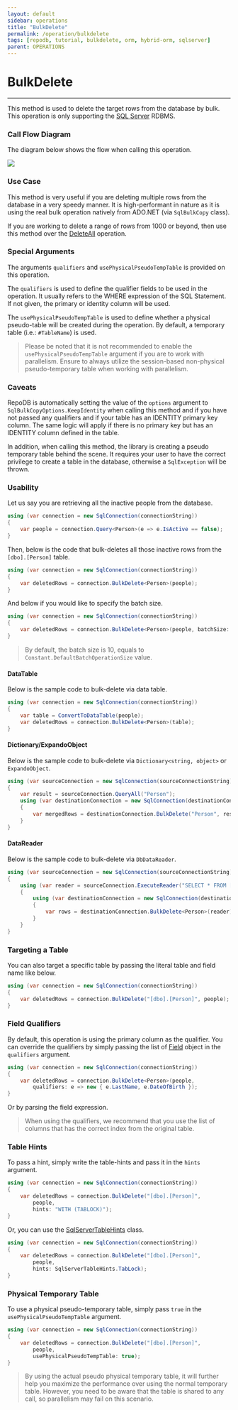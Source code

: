 ```yaml
---
layout: default
sidebar: operations
title: "BulkDelete"
permalink: /operation/bulkdelete
tags: [repodb, tutorial, bulkdelete, orm, hybrid-orm, sqlserver]
parent: OPERATIONS
---
```


# BulkDelete

---

This method is used to delete the target rows from the database by bulk. This operation is only supporting the [SQL Server](https://www.nuget.org/packages/RepoDb.SqlServer.BulkOperations) RDBMS.

### Call Flow Diagram

The diagram below shows the flow when calling this operation.

<img src="../../assets/images/site/bulkdelete.svg" />

### Use Case

This method is very useful if you are deleting multiple rows from the database in a very speedy manner. It is high-performant in nature as it is using the real bulk operation natively from ADO.NET (via `SqlBulkCopy` class).

If you are working to delete a range of rows from 1000 or beyond, then use this method over the [DeleteAll](/operation/deleteall) operation.

### Special Arguments

The arguments `qualifiers` and `usePhysicalPseudoTempTable` is provided on this operation.

The `qualifiers` is used to define the qualifier fields to be used in the operation. It usually refers to the WHERE expression of the SQL Statement. If not given, the primary or identity column will be used.

The `usePhysicalPseudoTempTable` is used to define whether a physical pseudo-table will be created during the operation. By default, a temporary table (i.e.: `#TableName`) is used.

> Please be noted that it is not recommended to enable the `usePhysicalPseudoTempTable` argument if you are to work with parallelism. Ensure to always utilize the session-based non-physical pseudo-temporary table when working with parallelism.

### Caveats

RepoDB is automatically setting the value of the `options` argument to `SqlBulkCopyOptions.KeepIdentity` when calling this method and if you have not passed any qualifiers and if your table has an IDENTITY primary key column. The same logic will apply if there is no primary key but has an IDENTITY column defined in the table.

In addition, when calling this method, the library is creating a pseudo temporary table behind the scene. It requires your user to have the correct privilege to create a table in the database, otherwise a `SqlException` will be thrown.

### Usability

Let us say you are retrieving all the inactive people from the database.

```csharp
using (var connection = new SqlConnection(connectionString))
{
    var people = connection.Query<Person>(e => e.IsActive == false);
}
```

Then, below is the code that bulk-deletes all those inactive rows from the `[dbo].[Person]` table.

```csharp
using (var connection = new SqlConnection(connectionString))
{
    var deletedRows = connection.BulkDelete<Person>(people);
}
```

And below if you would like to specify the batch size.

```csharp
using (var connection = new SqlConnection(connectionString))
{
    var deletedRows = connection.BulkDelete<Person>(people, batchSize: 100);
}
```

> By default, the batch size is 10, equals to `Constant.DefaultBatchOperationSize` value.

#### DataTable

Below is the sample code to bulk-delete via data table.

```csharp
using (var connection = new SqlConnection(connectionString))
{
    var table = ConvertToDataTable(people);
    var deletedRows = connection.BulkDelete<Person>(table);
}
```

#### Dictionary/ExpandoObject

Below is the sample code to bulk-delete via `Dictionary<string, object>` or `ExpandoObject`.

```csharp
using (var sourceConnection = new SqlConnection(sourceConnectionString))
{
    var result = sourceConnection.QueryAll("Person");
    using (var destinationConnection = new SqlConnection(destinationConnectionString))
    {
        var mergedRows = destinationConnection.BulkDelete("Person", result);
    }
}
```

#### DataReader

Below is the sample code to bulk-delete via `DbDataReader`.

```csharp
using (var sourceConnection = new SqlConnection(sourceConnectionString))
{
    using (var reader = sourceConnection.ExecuteReader("SELECT * FROM [dbo].[Person];"))
    {
        using (var destinationConnection = new SqlConnection(destinationConnectionString))
        {
            var rows = destinationConnection.BulkDelete<Person>(reader);
        }
    }
}
```

### Targeting a Table

You can also target a specific table by passing the literal table and field name like below.

```csharp
using (var connection = new SqlConnection(connectionString))
{
    var deletedRows = connection.BulkDelete("[dbo].[Person]", people);
}
```

### Field Qualifiers

By default, this operation is using the primary column as the qualifier. You can override the qualifiers by simply passing the list of [Field](/class/field) object in the `qualifiers` argument.

```csharp
using (var connection = new SqlConnection(connectionString))
{
    var deletedRows = connection.BulkDelete<Person>(people,
        qualifiers: e => new { e.LastName, e.DateOfBirth });
}
```

Or by parsing the field expression.

> When using the qualifiers, we recommend that you use the list of columns that has the correct index from the original table.

### Table Hints

To pass a hint, simply write the table-hints and pass it in the `hints` argument.

```csharp
using (var connection = new SqlConnection(connectionString))
{
    var deletedRows = connection.BulkDelete("[dbo].[Person]",
        people,
        hints: "WITH (TABLOCK)");
}
```

Or, you can use the [SqlServerTableHints](/class/sqlservertablehints) class.

```csharp
using (var connection = new SqlConnection(connectionString))
{
    var deletedRows = connection.BulkDelete("[dbo].[Person]",
        people,
        hints: SqlServerTableHints.TabLock);
}
```

### Physical Temporary Table

To use a physical pseudo-temporary table, simply pass `true` in the `usePhysicalPseudoTempTable` argument.

```csharp
using (var connection = new SqlConnection(connectionString))
{
    var deletedRows = connection.BulkDelete("[dbo].[Person]",
        people,
        usePhysicalPseudoTempTable: true);
}
```

> By using the actual pseudo physical temporary table, it will further help you maximize the performance over using the normal temporary table. However, you need to be aware that the table is shared to any call, so parallelism may fail on this scenario.
